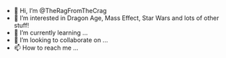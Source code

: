 - 👋 Hi, I’m @TheRagFromTheCrag
- 👀 I’m interested in Dragon Age, Mass Effect, Star Wars and lots of other stuff!
- 🌱 I’m currently learning ...
- 💞️ I’m looking to collaborate on ...
- 📫 How to reach me ...

<!---
TheRagFromTheCrag/TheRagFromTheCrag is a ✨ special ✨ repository because its `README.md` (this file) appears on your GitHub profile.
You can click the Preview link to take a look at your changes.
--->
